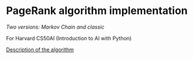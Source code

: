 # PageRank algorithm implementation
*Two versions: Markov Chain and classic*

For Harvard CS50AI (Introduction to AI with Python)

[Description of the algorithm](https://www.cs.princeton.edu/~chazelle/courses/BIB/pagerank.htm)
